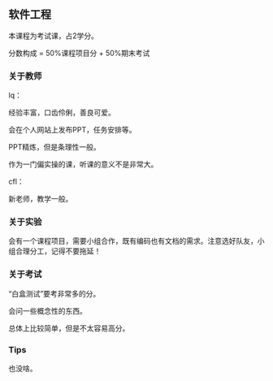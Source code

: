 ## 软件工程

本课程为考试课，占2学分。

分数构成 = 50%课程项目分 + 50%期末考试

### 关于教师

lq：

经验丰富，口齿伶俐，善良可爱。

会在个人网站上发布PPT，任务安排等。

PPT精炼，但是条理性一般。

作为一门偏实操的课，听课的意义不是非常大。

cfl：

新老师，教学一般。

### 关于实验

会有一个课程项目，需要小组合作，既有编码也有文档的需求。注意选好队友，小组合理分工，记得不要拖延！

### 关于考试

“白盒测试”要考非常多的分。

会问一些概念性的东西。

总体上比较简单，但是不太容易高分。

### Tips

也没啥。

